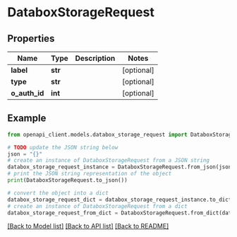 # DataboxStorageRequest


## Properties

Name | Type | Description | Notes
------------ | ------------- | ------------- | -------------
**label** | **str** |  | [optional] 
**type** | **str** |  | [optional] 
**o_auth_id** | **int** |  | [optional] 

## Example

```python
from openapi_client.models.databox_storage_request import DataboxStorageRequest

# TODO update the JSON string below
json = "{}"
# create an instance of DataboxStorageRequest from a JSON string
databox_storage_request_instance = DataboxStorageRequest.from_json(json)
# print the JSON string representation of the object
print(DataboxStorageRequest.to_json())

# convert the object into a dict
databox_storage_request_dict = databox_storage_request_instance.to_dict()
# create an instance of DataboxStorageRequest from a dict
databox_storage_request_from_dict = DataboxStorageRequest.from_dict(databox_storage_request_dict)
```
[[Back to Model list]](../README.md#documentation-for-models) [[Back to API list]](../README.md#documentation-for-api-endpoints) [[Back to README]](../README.md)



